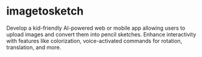 # imagetosketch
Develop a kid-friendly AI-powered web or mobile app allowing users to upload images and convert them into pencil sketches. Enhance interactivity with features like colorization, voice-activated commands for rotation, translation, and more.
